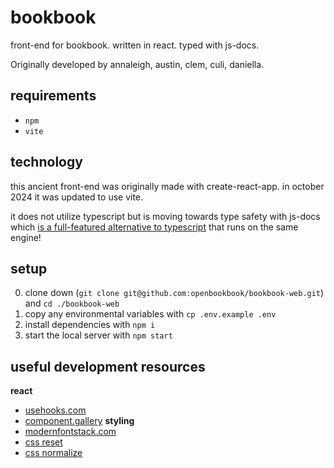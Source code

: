 # bookbook
front-end for bookbook. written in react. typed with js-docs.

Originally developed by annaleigh, austin, clem, culi, daniella.

## requirements
* `npm`
* `vite`

## technology
this ancient front-end was originally made with create-react-app. in october 2024 it was updated to use vite.

it does not utilize typescript but is moving towards type safety with js-docs which [is a full-featured alternative to typescript](https://github.com/sveltejs/kit/discussions/4429#discussioncomment-2423814) that runs on the same engine!

## setup
0. clone down (`git clone git@github.com:openbookbook/bookbook-web.git`) and `cd ./bookbook-web`
1. copy any environmental variables with `cp .env.example .env`
2. install dependencies with `npm i`
3. start the local server with `npm start`

## useful development resources
**react**
 - [usehooks.com](https://usehooks.com/)
 - [component.gallery](https://component.gallery/)
**styling**
 - [modernfontstack.com](https://modernfontstacks.com/)
 - [css reset](https://meyerweb.com/eric/tools/css/reset/)
 - [css normalize](https://github.com/sindresorhus/modern-normalize)
